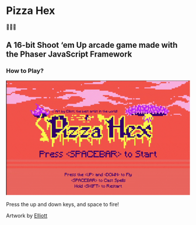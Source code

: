 # Pizza Hex
🍕🧙‍♀️ 
## A 16-bit Shoot ‘em Up arcade game made with the Phaser JavaScript Framework

### How to Play?

![Pizza hex](pizza-hex.gif)

Press the up and down keys, and space to fire!

Artwork by [Elliott](https://www.behance.net/elliebeans6c58)